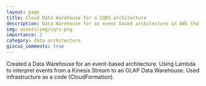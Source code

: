 ```yaml
---
layout: page
title: Cloud Data Warehouse for a CQRS architecture
description: Data Warehouse for an event based architecture in AWS that implemented the CRQS system pattern.
img: assets/img/cqrs.png
importance: 2
category: data architecture
giscus_comments: true
---
```


Created a Data Warehouse for an event-based architecture. 
Using Lambda to interpret events from a Kinesis Stream to an OLAP Data Warehouse. 
Used infrastructure as a code (CloudFormation).
